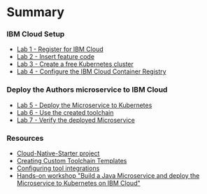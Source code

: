 # Summary

<!-- Rules of SUMMARY.md are here: https://docs.gitbook.com/integrations/github/content-configuration#summary -->
<!-- All headings MUST be THREE hashmarks (###) -->
<!-- Indented bullets (4 spaces) will make the first line be a section -->

### IBM Cloud Setup

* [Lab 1 - Register for IBM Cloud](lab1/README.md)
* [Lab 2 - Insert feature code](lab2/README.md)
* [Lab 3 - Create a free Kubernetes cluster](lab3/README.md) 
* [Lab 4 - Configure the IBM Cloud Container Registry](lab4/README.md)

### Deploy the Authors microservice to IBM Cloud

* [Lab 5 - Deploy the Microservice to Kubernetes](lab5/README.md) 
* [Lab 6 - Use the created toolchain](lab6/README.md)
* [Lab 7 - Verify the deployed Microservice](lab7/README.md)


### Resources

* [Cloud-Native-Starter project](https://github.com/IBM/cloud-native-starter/tree/master/reactive)
* [Creating Custom Toolchain Templates](https://github.com/open-toolchain/sdk/wiki/Creating-Custom-Toolchain-Templates)
* [Configuring tool integrations](https://cloud.ibm.com/docs/services/ContinuousDelivery?topic=ContinuousDelivery-integrations)
* [Hands-on workshop "Build a Java Microservice and deploy the Microservice to Kubernetes on IBM Cloud"](https://github.com/IBM/cloud-native-starter/tree/master/workshop-one-service)



